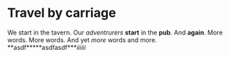 # Travel by carriage

We start in the tavern.
Our _adventrurers_ **start** in the **pub**. And **again**.
More words.
More words.
And yet _more_ words
and more.
**asdf\*\*\***asdfasdf\*\*\*_iiiiii_
